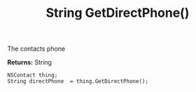 ﻿---
uid: crmscript_ref_NSContact_GetDirectPhone
title: String GetDirectPhone()
intellisense: NSContact.GetDirectPhone
keywords: NSContact, GetDirectPhone
so.topic: reference
---

The contacts phone

**Returns:** String


```crmscript
NSContact thing;
String directPhone  = thing.GetDirectPhone();
```


